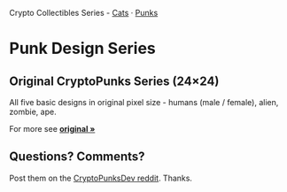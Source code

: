Crypto Collectibles Series -
[Cats](https://github.com/cryptocopycats/design.mooncats) ·
[Punks](https://github.com/cryptopunksnotdead/design.punks)


# Punk Design Series



## Original CryptoPunks Series (24×24)


All five basic designs in original pixel size -
humans (male / female), alien, zombie, ape.


For more see [**original »**](original)







## Questions? Comments?

Post them on the [CryptoPunksDev reddit](https://old.reddit.com/r/CryptoPunksDev). Thanks.